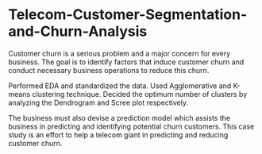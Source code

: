 # Telecom-Customer-Segmentation-and-Churn-Analysis
Customer churn is a serious problem and a major concern for every business. 
The goal is to identify factors that induce customer churn and conduct necessary business operations to reduce this churn. 

Performed EDA and standardized the data. Used Agglomerative and K-means clustering technique. Decided the optimum number of clusters by analyzing the Dendrogram and Scree plot respectively. 


The business must also devise a prediction model which assists the business in predicting and identifying potential churn customers. 
This case study is an effort to help a telecom giant in predicting and reducing customer churn.


